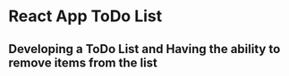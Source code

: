 # React App ToDo List

##  Developing a ToDo List and Having the ability to remove items from the list
